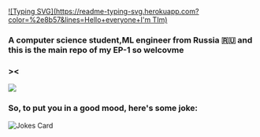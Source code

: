 [![Typing SVG](https://readme-typing-svg.herokuapp.com?color=%2e8b57&lines=Hello+everyone+I'm TIm)](https://git.io/typing-svg)
### A computer science student,ML engineer from Russia 🇷🇺 and this is the main repo of my EP-1 so welcovme
### ><
![](https://github.com/blackcater/blackcater/raw/main/images/Hi.gif)


### So, to put you in a good mood, here's some joke:
![Jokes Card](https://readme-jokes.vercel.app/api)
